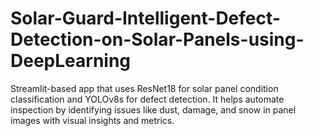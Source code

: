 # Solar-Guard-Intelligent-Defect-Detection-on-Solar-Panels-using-DeepLearning
Streamlit-based app that uses ResNet18 for solar panel condition classification and YOLOv8s for defect detection. It helps automate inspection by identifying issues like dust, damage, and snow in panel images with visual insights and metrics.
